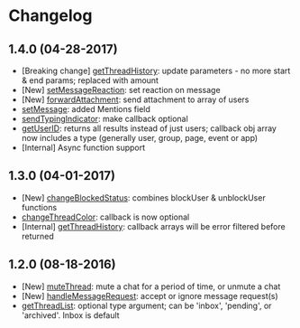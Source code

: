 # Changelog
## 1.4.0 (04-28-2017)
* [Breaking change] [getThreadHistory](/DOCS.md#getThreadHistory): update parameters - no more start & end params; replaced with amount
* [New] [setMessageReaction](/DOCS.md#setMessageReaction): set reaction on message
* [New] [forwardAttachment](/DOCS.md#forwardAttachment): send attachment to array of users
* [setMessage](/DOCS.md#sendMessage): added Mentions field
* [sendTypingIndicator](/DOCS.md#sendTypingIndicator): make callback optional
* [getUserID](/DOCS.md#getUserID): returns all results instead of just users; callback obj array now includes a type (generally user, group, page, event or app)
* [Internal] Async function support

## 1.3.0 (04-01-2017)
* [New] [changeBlockedStatus](/DOCS.md#changeBlockedStatus): combines blockUser & unblockUser functions
* [changeThreadColor](/DOCS.md#changeThreadColor): callback is now optional
* [Internal] [getThreadHistory](/DOCS.md#getThreadHistory): callback arrays will be error filtered before returned

## 1.2.0 (08-18-2016)
* [New] [muteThread](/DOCS.md#muteThread): mute a chat for a period of time, or unmute a chat
* [New] [handleMessageRequest](/DOCS.md#handleMessageRequest): accept or ignore message request(s)
* [getThreadList](/DOCS.md#getThreadList): optional type argument; can be 'inbox', 'pending', or 'archived'. Inbox is default
